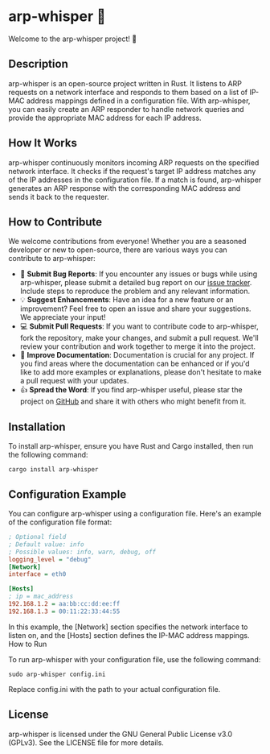 
# arp-whisper 📡

Welcome to the arp-whisper project! 🎉

## Description

arp-whisper is an open-source project written in Rust. It listens to ARP requests on a network interface and responds to them based on a list of IP-MAC address mappings defined in a configuration file. With arp-whisper, you can easily create an ARP responder to handle network queries and provide the appropriate MAC address for each IP address.

## How It Works

arp-whisper continuously monitors incoming ARP requests on the specified network interface. It checks if the request's target IP address matches any of the IP addresses in the configuration file. If a match is found, arp-whisper generates an ARP response with the corresponding MAC address and sends it back to the requester.

## How to Contribute

We welcome contributions from everyone! Whether you are a seasoned developer or new to open-source, there are various ways you can contribute to arp-whisper:

- 🐛 **Submit Bug Reports**: If you encounter any issues or bugs while using arp-whisper, please submit a detailed bug report on our [issue tracker](https://github.com/FacundoAcevedo/arp-whisper/issues). Include steps to reproduce the problem and any relevant information.
- 💡 **Suggest Enhancements**: Have an idea for a new feature or an improvement? Feel free to open an issue and share your suggestions. We appreciate your input!
- 💻 **Submit Pull Requests**: If you want to contribute code to arp-whisper, fork the repository, make your changes, and submit a pull request. We'll review your contribution and work together to merge it into the project.
- 📖 **Improve Documentation**: Documentation is crucial for any project. If you find areas where the documentation can be enhanced or if you'd like to add more examples or explanations, please don't hesitate to make a pull request with your updates.
- 👍 **Spread the Word**: If you find arp-whisper useful, please star the project on [GitHub](https://github.com/FacundoAcevedo/arp-whisper) and share it with others who might benefit from it.

## Installation

To install arp-whisper, ensure you have Rust and Cargo installed, then run the following command:

```shell
cargo install arp-whisper
```

## Configuration Example

You can configure arp-whisper using a configuration file. Here's an example of the configuration file format:
```ini
; Optional field
; Default value: info
; Possible values: info, warn, debug, off
logging_level = "debug"
[Network]
interface = eth0

[Hosts]
; ip = mac_address
192.168.1.2 = aa:bb:cc:dd:ee:ff
192.168.1.3 = 00:11:22:33:44:55
```

In this example, the [Network] section specifies the network interface to listen on, and the [Hosts] section defines the IP-MAC address mappings.
How to Run

To run arp-whisper with your configuration file, use the following command:

```shell
sudo arp-whisper config.ini
```

Replace config.ini with the path to your actual configuration file.

## License

arp-whisper is licensed under the GNU General Public License v3.0 (GPLv3). See the LICENSE file for more details.
